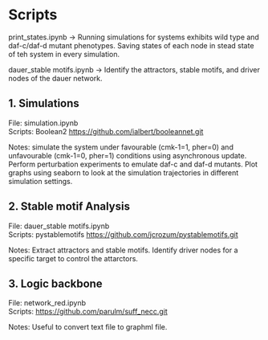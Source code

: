 # Scripts

print_states.ipynb -> Running simulations for systems exhibits wild type and daf-c/daf-d mutant phenotypes. 
                      Saving states of each node in stead state of teh system in every simulation. 
                      
dauer_stable motifs.ipynb -> Identify the attractors, stable motifs, and driver nodes of the dauer network. 

## 1. Simulations

File: simulation.ipynb\
Scripts: Boolean2 
         https://github.com/ialbert/booleannet.git

Notes: simulate the system under favourable (cmk-1=1, pher=0) and unfavourable (cmk-1=0, pher=1) conditions using asynchronous update. Perform perturbation experiments to emulate daf-c and daf-d mutants. Plot graphs using seaborn to look at the simulation trajectories in different simulation settings. 


## 2. Stable motif Analysis

File: dauer_stable motifs.ipynb\
Scripts: pystablemotifs
         https://github.com/jcrozum/pystablemotifs.git

Notes: Extract attractors and stable motifs. Identify driver nodes for a specific target to control the attarctors. 


## 3. Logic backbone

File: network_red.ipynb\
Scripts: https://github.com/parulm/suff_necc.git

Notes: Useful to convert text file to graphml file. 

